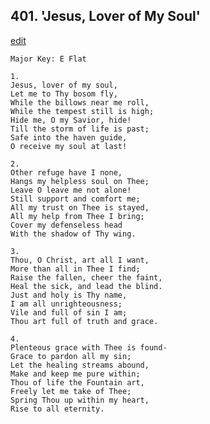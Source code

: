 
## 401.  'Jesus, Lover of My Soul'
[edit](https://docs.google.com/document/d/1X_BgUQwf2j6Dq9LM_w5oF-dvE7Ye42bY/edit?mode=html)



    Major Key: E Flat

    1.
    Jesus, lover of my soul,
    Let me to Thy bosom fly,
    While the billows near me roll,
    While the tempest still is high;
    Hide me, O my Savior, hide!
    Till the storm of life is past;
    Safe into the haven guide,
    O receive my soul at last!

    2.
    Other refuge have I none,
    Hangs my helpless soul on Thee;
    Leave O leave me not alone!
    Still support and comfort me;
    All my trust on Thee is stayed,
    All my help from Thee I bring;
    Cover my defenseless head
    With the shadow of Thy wing.

    3.
    Thou, O Christ, art all I want,
    More than all in Thee I find;
    Raise the fallen, cheer the faint,
    Heal the sick, and lead the blind.
    Just and holy is Thy name,
    I am all unrighteousness;
    Vile and full of sin I am;
    Thou art full of truth and grace.

    4.
    Plenteous grace with Thee is found-
    Grace to pardon all my sin;
    Let the healing streams abound,
    Make and keep me pure within;
    Thou of life the Fountain art,
    Freely let me take of Thee;
    Spring Thou up within my heart,
    Rise to all eternity.
